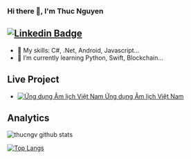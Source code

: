 ### Hi there 👋, I'm Thuc Nguyen
[![Linkedin Badge](https://img.shields.io/badge/-@thucngv-blue?style=flat-square&logo=Telegram&logoColor=white&link=https://t.me/thucngv)](https://t.me/thucngv)
---

- 🔭 My skills: C#, .Net, Android, Javascript...
- 🌱 I’m currently learning Python, Swift, Blockchain...

## Live Project
 <ul>
       <li>
        <a href="https://play.google.com/store/apps/details?id=net.nguyenthuc.vietnameselunarcalendar&ref=github.com/thucngv"><image src="https://play-lh.googleusercontent.com/fjnNV-3KBihOVr50aYvKVGRiqeD2gRxH5S2_CnaA9LiZ8TTxY0R7NnFmmL8q5YrBmv0=s75-rw" title="Ứng dụng Âm lịch Việt Nam">
        Ứng dụng Âm lịch Việt Nam</a>
    </li>   
</ul>

## Analytics

![thucngv github stats](https://github-readme-stats.vercel.app/api?username=thucngv&show_icons=true&count_private=true)

[![Top Langs](https://github-readme-stats.vercel.app/api/top-langs/?username=thucngv&layout=compact)](https://github.com/anuraghazra/github-readme-stats)

<!--
**thucngv/thucngv** is a ✨ _special_ ✨ repository because its `README.md` (this file) appears on your GitHub profile.

Here are some ideas to get you started:

- 🔭 I’m currently working on ...
- 🌱 I’m currently learning ...
- 👯 I’m looking to collaborate on ...
- 🤔 I’m looking for help with ...
- 💬 Ask me about ...
- 📫 How to reach me: ...
- 😄 Pronouns: ...
- ⚡ Fun fact: ...
-->
